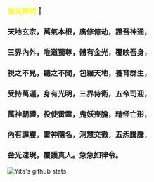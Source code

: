 ### <span style="color: yellow;">金光神咒</span> 🌱
 
### 天地玄宗，萬氣本根，廣修億劫，證吾神通，
### 三界內外，唯道獨尊，體有金光，覆映吾身，
### 視之不見，聽之不聞，包羅天地，養育群生，
### 受持萬遍，身有光明，三界侍衛，五帝司迎，
### 萬神朝禮，役使雷霆，鬼妖喪膽，精怪亡形，
### 內有霹靂，雷神隱名，洞慧交徹，五炁騰騰，
### 金光速現，覆護真人。急急如律令。

![Yita's github stats](https://github-readme-stats.vercel.app/api?username=Yita55&show_icons=true&theme=radical)

<!--
**Yita55/Yita55** is a ✨ _special_ ✨ repository because its `README.md` (this file) appears on your GitHub profile.

Here are some ideas to get you started:

- 🔭 I’m currently working on ...
- 🌱 I’m currently learning ...
- 👯 I’m looking to collaborate on ...
- 🤔 I’m looking for help with ...
- 💬 Ask me about ...
- 📫 How to reach me: ...
- 😄 Pronouns: ...
- ⚡ Fun fact: ...
-->
